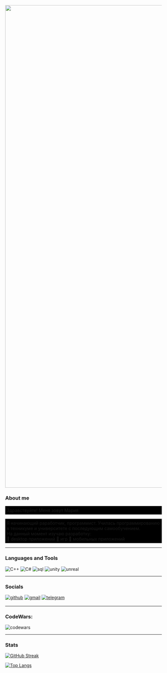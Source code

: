 <img src="https://encrypted-tbn0.gstatic.com/images?q=tbn:ANd9GcRdIR4USJFoYbT4aRYLSlrVfYWHagQccJ13QWS6AfH_gTk41A5g-Z6On-t7LzpacYViIA&usqp=CAU" width=1550px>



### About me
<p align="left" color=000000 style="background:black; padding:5;">
Здравствуйте! Меня зовут Мария

</p>
<p align="left" color=000000 style="background:black; padding:5;">
 Я начинающий раработчик, программист. Училась программированию в техникуме и университете с последующим самообучением. </br>
На данный момент изучаю разработку:</br>
    🐾 desktop приложений 
    🐾 игр
    🐾 мобильных приложений
</p>

--------------

### Languages and Tools

<p align="left">

 ![C++](https://img.shields.io/badge/-C++-090909?style=for-the-badge&logo=C%2b%2b&logoColor=6296CC)
![C#](https://img.shields.io/badge/-C%23-090909?style=for-the-badge&logo=C%23&logoColor=813787)
![sql](https://img.shields.io/badge/-mysql-090909?style=for-the-badge&logo=mysql&logoColor=007e7d)
 ![unity](https://img.shields.io/badge/-unity-090909?style=for-the-badge&logo=unity&logoColor=white)
  ![unreal](https://img.shields.io/badge/-unrealengine-090909?style=for-the-badge&logo=unrealengine&logoColor=white)

  </p>

----------------
### Socials

<p align="left"> <a href="https://github.com/MarySuslo" target="_blank">
<img src=https://img.shields.io/badge/github-090909?.svg?&style=for-the-badge&logo=github&logoColor=white alt=github style="margin-bottom: 5px;" /></a>
<a href="mariasuslo37@gmail.com" target="_blank">
<img src=https://img.shields.io/badge/gmail-090909?.svg?&style=for-the-badge&logo=gmail&logoColor=red alt=gmail style="margin-bottom: 5px;" /></a>
<a href="t.me/MariaSuslo" target="_blank"> <img src="https://img.shields.io/badge/-Telegram-090909?.svg?&style=for-the-badge&logo=telegram&logoColor=27A0D9" alt=telegram style="margin-bottom: 5px;" /> </a>
</p>
<!--
---------

### LeetCode:

<p>

[![ LeetCode stats](https://leetcode-stats-six.vercel.app/api?usernameMariaSuslo&theme=dark)](https://github.com/MariaSuslo/leetcode-stats)
</p>
-->

---------

### CodeWars:

![codewars](https://www.codewars.com/users/MarySuslo/badges/large)
</p>

---------

### Stats

<p align="left">

[![GitHub Streak](https://github-readme-streak-stats.herokuapp.com/?user=MarySuslo&theme=blue_navy)](https://git.io/streak-stats)


[![Top Langs](https://github-readme-stats.vercel.app/api/top-langs/?username=MarySuslo&theme=blue_navy)](https://github.com/MarySuslo/github-readme-stats)

